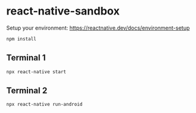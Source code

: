# react-native-sandbox

Setup your environment: https://reactnative.dev/docs/environment-setup

```bash
npm install
```

## Terminal 1

```bash
npx react-native start
```

## Terminal 2

```bash
npx react-native run-android
```
